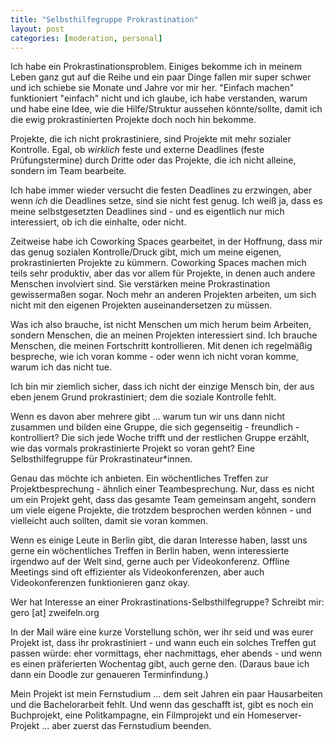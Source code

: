 ```yaml
---
title: "Selbsthilfegruppe Prokrastination"
layout: post
categories: [moderation, personal]
---
```

Ich habe ein Prokrastinationsproblem.
Einiges bekomme ich in meinem Leben ganz gut auf die Reihe und ein paar Dinge fallen mir super schwer und ich schiebe sie Monate und Jahre vor mir her. "Einfach machen" funktioniert "einfach" nicht und ich glaube, ich habe verstanden, warum und habe eine Idee, wie die Hilfe/Struktur aussehen könnte/sollte, damit ich die ewig prokrastinierten Projekte doch noch hin bekomme.

Projekte, die ich nicht prokrastiniere, sind Projekte mit mehr sozialer Kontrolle. Egal, ob *wirklich* feste und externe Deadlines (feste Prüfungstermine) durch Dritte oder das Projekte, die ich nicht alleine, sondern im Team bearbeite.

Ich habe immer wieder versucht die festen Deadlines zu erzwingen, aber wenn *ich* die Deadlines setze, sind sie nicht fest genug. Ich weiß ja, dass es meine selbstgesetzten Deadlines sind - und es eigentlich nur mich interessiert, ob ich die einhalte, oder nicht.

Zeitweise habe ich Coworking Spaces gearbeitet, in der Hoffnung, dass mir das genug sozialen Kontrolle/Druck gibt, mich um meine eigenen, prokrastinierten Projekte zu kümmern. Coworking Spaces machen mich teils sehr produktiv, aber das vor allem für Projekte, in denen auch andere Menschen involviert sind. Sie verstärken meine Prokrastination gewissermaßen sogar. Noch mehr an anderen Projekten arbeiten, um sich nicht mit den eigenen Projekten auseinandersetzen zu müssen.

Was ich also brauche, ist nicht Menschen um mich herum beim Arbeiten, sondern Menschen, die an meinen Projekten interessiert sind. Ich brauche Menschen, die meinen Fortschritt kontrollieren. Mit denen ich regelmäßig bespreche, wie ich voran komme - oder wenn ich nicht voran komme, warum ich das nicht tue.

Ich bin mir ziemlich sicher, dass ich nicht der einzige Mensch bin, der aus eben jenem Grund prokrastiniert; dem die soziale Kontrolle fehlt.

Wenn es davon aber mehrere gibt … warum tun wir uns dann nicht zusammen und bilden eine Gruppe, die sich gegenseitig - freundlich - kontrolliert?
Die sich jede Woche trifft und der restlichen Gruppe erzählt, wie das vormals prokrastinierte Projekt so voran geht?
Eine Selbsthilfegruppe für Prokrastinateur\*innen.

Genau das möchte ich anbieten. Ein wöchentliches Treffen zur Projektbesprechung - ähnlich einer Teambesprechung. Nur, dass es nicht um ein Projekt geht, dass das gesamte Team gemeinsam angeht, sondern um viele eigene Projekte, die trotzdem besprochen werden können - und vielleicht auch sollten, damit sie voran kommen.

Wenn es einige Leute in Berlin gibt, die daran Interesse haben, lasst uns gerne ein wöchentliches Treffen in Berlin haben, wenn interessierte irgendwo auf der Welt sind, gerne auch per Videokonferenz.
Offline Meetings sind oft effizienter als Videokonferenzen, aber auch Videokonferenzen funktionieren ganz okay.

Wer hat Interesse an einer Prokrastinations-Selbsthilfegruppe?
Schreibt mir: gero [at] zweifeln.org

In der Mail wäre eine kurze Vorstellung schön, wer ihr seid und was eurer Projekt ist, dass ihr prokrastiniert - und wann euch ein solches Treffen gut passen würde: eher vormittags, eher nachmittags, eher abends - und wenn es einen präferierten Wochentag gibt, auch gerne den.
(Daraus baue ich dann ein Doodle zur genaueren Terminfindung.)

Mein Projekt ist mein Fernstudium … dem seit Jahren ein paar Hausarbeiten und die Bachelorarbeit fehlt. Und wenn das geschafft ist, gibt es noch ein Buchprojekt, eine Politkampagne, ein Filmprojekt und ein Homeserver-Projekt … aber zuerst das Fernstudium beenden.